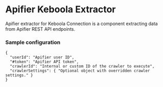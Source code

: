 # Apifier Keboola Extractor

Apifier extractor for Keboola Connection is a component extracting data from Apifier REST API endpoints.

### Sample configuration

    {
      "userId": "Apifier user ID",
      "#token": "Apifier API token",
      "crawlerId": "Internal or custom ID of the crawler to execute",
      "crawlerSettings": { "Optional object with overridden crawler settings." }
    }
